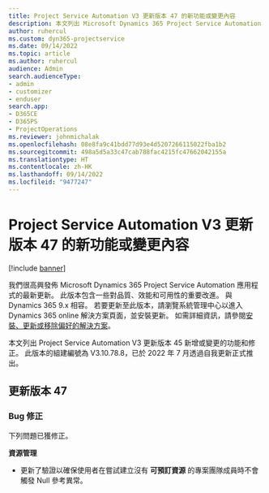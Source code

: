 ```yaml
---
title: Project Service Automation V3 更新版本 47 的新功能或變更內容
description: 本文列出 Microsoft Dynamics 365 Project Service Automation V3 更新版本 47 中提供的功能和修正。
author: ruhercul
ms.custom: dyn365-projectservice
ms.date: 09/14/2022
ms.topic: article
ms.author: ruhercul
audience: Admin
search.audienceType:
- admin
- customizer
- enduser
search.app:
- D365CE
- D365PS
- ProjectOperations
ms.reviewer: johnmichalak
ms.openlocfilehash: 08e8fa9c41bdd77d93e4d5207266115022fba1b2
ms.sourcegitcommit: 498a5d5a33c47cab788fac4215fc47662042155a
ms.translationtype: HT
ms.contentlocale: zh-HK
ms.lasthandoff: 09/14/2022
ms.locfileid: "9477247"
---
```

# <a name="whats-new-or-changed-in-project-service-automation-update-release-47-v3"></a>Project Service Automation V3 更新版本 47 的新功能或變更內容

[!include [banner](../includes/psa-now-project-operations.md)]

我們很高興發佈 Microsoft Dynamics 365 Project Service Automation 應用程式的最新更新。 此版本包含一些對品質、效能和可用性的重要改進。 與 Dynamics 365 9.x 相容。 若要更新至此版本，請瀏覽系統管理中心以進入 Dynamics 365 online 解決方案頁面，並安裝更新。 如需詳細資訊，請參閱[安裝、更新或移除偏好的解決方案](/power-platform/admin/install-remove-preferred-solution)。

本文列出 Project Service Automation V3 更新版本 45 新增或變更的功能和修正。 此版本的組建編號為 V3.10.78.8，已於 2022 年 7 月透過自我更新正式推出。

## <a name="update-release-47"></a>更新版本 47

### <a name="bug-fixes"></a>Bug 修正

下列問題已獲修正。

**資源管理**
- 更新了驗證以確保使用者在嘗試建立沒有 **可預訂資源** 的專案團隊成員時不會觸發 Null 參考異常。
